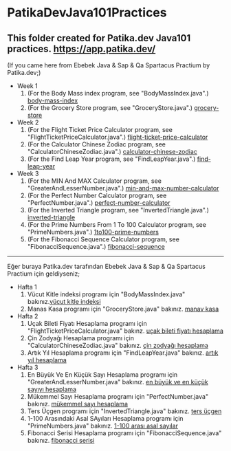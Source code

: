 # PatikaDevJava101Practices
This folder created for Patika.dev Java101 practices. https://app.patika.dev/
--- 
(If you came here from Ebebek Java & Sap & Qa Spartacus Practium by Patika.dev;)
- Week 1
  1. (For the Body Mass index program, see "BodyMassIndex.java".) [body-mass-index](https://github.com/simsirugurhan/PatikaDevJava101Practices/blob/main/BodyMassIndex.java)
  2. (For the Grocery Store program, see "GroceryStore.java".) [grocery-store](https://github.com/simsirugurhan/PatikaDevJava101Practices/blob/main/GroceryStore.java)
- Week 2
  1. (For the Flight Ticket Price Calculator program, see "FlightTicketPriceCalculator.java".) [flight-ticket-price-calculator](https://github.com/simsirugurhan/PatikaDevJava101Practices/blob/main/FlightTicketPriceCalculator.java)
  2. (For the Calculator Chinese Zodiac program, see "CalculatorChineseZodiac.java".) [calculator-chinese-zodiac](https://github.com/simsirugurhan/PatikaDevJava101Practices/blob/main/CalculatorChineseZodiac.java)
  3. (For the Find Leap Year program, see "FindLeapYear.java".) [find-leap-year](https://github.com/simsirugurhan/PatikaDevJava101Practices/blob/main/FindLeapYear.java)
- Week 3
  1. (For the MIN And MAX Calculator program, see "GreaterAndLesserNumber.java".) [min-and-max-number-calculator](https://github.com/simsirugurhan/PatikaDevJava101Practices/blob/main/GreaterAndLesserNumber.java)
  2. (For the Perfect Number Calculator program, see "PerfectNumber.java".) [perfect-number-calculator](https://github.com/simsirugurhan/PatikaDevJava101Practices/blob/main/PerfectNumber.java)
  3. (For the Inverted Triangle program, see "InvertedTriangle.java".) [inverted-triangle](https://github.com/simsirugurhan/PatikaDevJava101Practices/blob/main/InvertedTriangle.java)
  4. (For the Prime Numbers From 1 To 100 Calculator program, see "PrimeNumbers.java".) [1to100-prime-numbers](https://github.com/simsirugurhan/PatikaDevJava101Practices/blob/main/PrimeNumberOneToHundred.java)
  5. (For the Fibonacci Sequence Calculator program, see "FibonacciSequence.java".) [fibonacci-sequence](https://github.com/simsirugurhan/PatikaDevJava101Practices/blob/main/FibonacciSequence.java)
---
Eğer buraya Patika.dev tarafından Ebebek Java & Sap & Qa Spartacus Practium için geldiyseniz;
- Hafta 1
  1. Vücut Kitle indeksi programı için "BodyMassIndex.java" bakınız.[vücut kitle indeksi](https://github.com/simsirugurhan/PatikaDevJava101Practices/blob/main/BodyMassIndex.java)
  2. Manas Kasa programı için "GroceryStore.java" bakınız.  [manav kasa](https://github.com/simsirugurhan/PatikaDevJava101Practices/blob/main/GroceryStore.java)
- Hafta 2
  1. Uçak Bileti Fiyatı Hesaplama programı için "FlightTicketPriceCalculator.java" bakınz. [uçak bileti fiyatı hesaplama](https://github.com/simsirugurhan/PatikaDevJava101Practices/blob/main/FlightTicketPriceCalculator.java)
  2. Çin Zodyağı Hesaplama programı için "CalculatorChineseZodiac.java" bakınız. [çin zodyağı hesaplama](https://github.com/simsirugurhan/PatikaDevJava101Practices/blob/main/CalculatorChineseZodiac.java)
  3. Artık Yıl Hesaplama programı için "FindLeapYear.java" bakınız. [artık yıl hesaplama](https://github.com/simsirugurhan/PatikaDevJava101Practices/blob/main/FindLeapYear.java)
- Hafta 3
  1. En Büyük Ve En Küçük Sayı Hesaplama programı için "GreaterAndLesserNumber.java" bakınız. [en büyük ve en küçük sayıyı hesaplama](https://github.com/simsirugurhan/PatikaDevJava101Practices/blob/main/GreaterAndLesserNumber.java) 
  2. Mükemmel Sayı Hesaplama programı için "PerfectNumber.java" bakınız. [mükemmel sayı hesaplama](https://github.com/simsirugurhan/PatikaDevJava101Practices/blob/main/PerfectNumber.java)
  3. Ters Üçgen programı için "InvertedTriangle.java" bakınız. [ters üçgen](https://github.com/simsirugurhan/PatikaDevJava101Practices/blob/main/InvertedTriangle.java)
  4. 1-100 Arasındaki Asal SAyıları Hesaplama programı için "PrimeNumbers.java" bakınız. [1-100 arası asal sayılar](https://github.com/simsirugurhan/PatikaDevJava101Practices/blob/main/PrimeNumberOneToHundred.java)
  5. Fibonacci Serisi Hesaplama programı için "FibonacciSequence.java" bakınız. [fibonacci serisi](https://github.com/simsirugurhan/PatikaDevJava101Practices/blob/main/FibonacciSequence.java)
 
